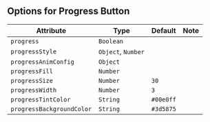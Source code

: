 ## Options for Progress Button
| Attribute | Type | Default | Note |
|---|---|---|---|
| `progress` | `Boolean` | | | |
| `progressStyle` | `Object`, `Number` | | | |
| `progressAnimConfig` | `Object` | | | |
| `progressFill` | `Number` | | | |
| `progressSize` | `Number` | `30` | | |
| `progressWidth` | `Number` | `3` | | |
| `progressTintColor` | `String` | `#00e0ff` | | |
| `progressBackgroundColor` | `String` | `#3d5875` | | |
